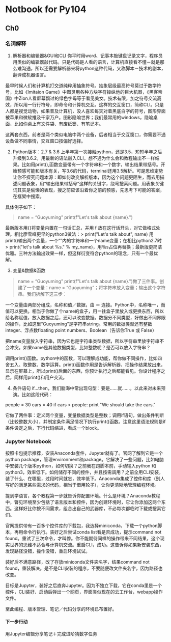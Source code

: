 # Notbook for Py104
## Ch0
### 名词解释
1. 解析器和编辑器&GUI和CLI
你平时用word、记事本敲键盘记录文字，程序员用类似的编辑器敲代码。只是代码是人看的语言，计算机直接看不懂－就是那么难沟通，所以还需要解析器来将python这种代码，又称脚本－技术的剧本，翻译成机器语言。


最早时候人们和计算机打交道纯粹用抽象符号。抽象层级最高符号莫过于数学符号，比如《Imitaion Game》中图灵用各种方块字符操纵他的巨大机器，《黑客帝国》中Zion人看屏幕飘过的绿色字母等于看见美女。技术有限，加之符号交流高效，所以用一行行符号，即命令和计算机交互。这样的交互窗口，简称CLI。只是人都是视觉动物，如果普及计算机，没人喜欢每天对着黑底白字的符号，图形界面被苹果和微软推及千家万户。图形隐喻世界；我们最常用的windows，隐喻桌面，比如你桌上有文件袋、有废纸篓、有笔记本。

这两套东西，前者是两个类似电脑中两个设备，后者相当于交互窗口，你需要不通设备做不同事情，交互窗口按偏好选择。

2. Python版本：2.7 & 3.6
上半年第一次接触python，还是3.5，短短半年之后升级到3.6.2，用最新的语法敲入CLI，想不通为什么会和教程输出不一样结果。比如用print(),函数变量带有一个字符串和一个数字，输出结果带括号。开始预感可能和版本有关，写3.6的代码，terminal还用3.5解析。可是思维定势让你不探究问题本源：即如何改变解析版本，因为这个问题更陌生，而去用描述问题表象，用“输出结果带括号”这样的关键字，绕弯搜索问题。用表象关键词其实是偷懒的表现，搜之前应该沿着你之前的预感，先思考下可能的答案，在框架中搜索。

具体例子如下：
> name = “Guoyuming” print(f"Let's talk about {name}.")

最新版本用{}将变量内置在一句话汇总，并用 f 放在这行话开头，对它做格式处理。相比廖雪峰更早的python3做法：> print("Let's talk about", name) 用print()输出两个变量，一个“”内的字符串和一个name变量；在相比python2.7时 > print("let's talk about %s." % my_name)，用％s占位再替换；最新版更简洁优雅。三种方法输出效果一样，但这样衍变符合python的理念，只有一个最优解。

3. 变量&数据&函数
> name = “Guoyuming” print(f"Let's talk about {name}.")做了三件事。创建了一个变量：name = “Guoyuming”；将字符串放入变量；输出这个字符串。我们拆解下这三步：

一个变量由两部分组成，名称和值／数据，由 ＝ 连接。Python中，名称唯一，而值可以更换。相当于你做了个name的盒子，用＝往盒子里放入或更换东西，所以给名称赋值，放入数据之后，还可以改变数据。数据分不同类型，好做出不同界限的操作，比如这里“Guoyuming”是字符串string。常用的数据类型还有整数integer、浮点数floating point numbers、Boolean（告诉你True 或 False）

把name变量放入字符串，因为它也是字符串类型数据，所以字符串里放字符串不会冲突。如果name是其他数据类型，比如整数呢？是否可以放入字符串？

调用print()函数。python中的函数，可以理解成功能，帮你做不同操作，比如四舍五入、取整数、数学运算。print()函数作用是告诉解析器，把操作结果放出来，显示在屏幕上，所以print()后面的东西，你预计执行之后都能看见。你设计程序之后，同样用print()和用户交流。

4. 条件语句
if...then，我们脑海中常出现句型：要是……就……，以此来对未来预演。比如这段代码：
> 
people = 30
cars = 40
if cars > people:
   print "We should take the cars."

它做了两件事：定义两个变量，变量数据类型是整数；调用if语句，做出条件判断（比较整数大小），并制定条件满足情况下执行print()函数。注意这里语法规则是if条件设定之后，下行代码缩进，看成一个block。

### Jupyter Notebook
按照卡包提示推荐，安装Anaconda套件，Jupyter就有了。官网了解到它是一个python package，管理environment和package。它解决了一些问题，比如电脑中安装几个版本python，如何切换？之前我在跑脚本前，手动输入python 和 python3，效率低下。如何储存不同的控件，并且按需调用？之前全用CLI安装，装了什么、在哪里，过段时间就忘，效率低下。Anaconda集成了控件和库（别人写好的满足某些需求的代码，相当于借用轮子），让你更清晰地管理编程环境。

提到学语言，各个教程第一步就告诉你配置环境。什么是环境？Anaconda教程中，瞥见环境至少包括了语言版本和控件，因为创建环境时，它让你添加这两个东西。这样好比你按不同需求，组合出自己的武器库，不必每次都临时下载或搜索它们。

官网提供带有一百多个控件库的下载包，我选择miniconda，下载一个python脚本，再用命令行执行。装好之后尝试conda list看是否成功，提示command not found。重试了三次命令，才叫停。你不能期待同样的操作带来不同结果，这个现实世界的思维不适合与计算机交流。重启CLI，成功。这告诉你如果新安装东西，发现路径没错，操作没错，重启环境试试。

装好后不满意路径，改了存放miniconda文件夹名字，结果command not found，重装解决。是不是CLI安装的程序，不要随便改文件夹名字，因为路径也改变。

目标是Jupyter，装好之后直奔Jupyter。因为不独立下载，它在conda里是一个控件，CLI装好、启动后弹出一个网页，界面类似现在的云工作台，webapp操作文件。

至此编程、版本管理、笔记／代码分享的环境已布置好。

#### 下一步行动
用Jupyter编辑分享笔记＋完成进阶猜数字任务
